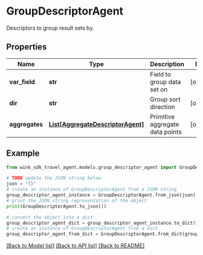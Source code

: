 # GroupDescriptorAgent

Descriptors to group result sets by.

## Properties

Name | Type | Description | Notes
------------ | ------------- | ------------- | -------------
**var_field** | **str** | Field to group data set on | [optional] 
**dir** | **str** | Group sort direction | [optional] 
**aggregates** | [**List[AggregateDescriptorAgent]**](AggregateDescriptorAgent.md) | Primitive aggregate data points | [optional] 

## Example

```python
from wink_sdk_travel_agent.models.group_descriptor_agent import GroupDescriptorAgent

# TODO update the JSON string below
json = "{}"
# create an instance of GroupDescriptorAgent from a JSON string
group_descriptor_agent_instance = GroupDescriptorAgent.from_json(json)
# print the JSON string representation of the object
print(GroupDescriptorAgent.to_json())

# convert the object into a dict
group_descriptor_agent_dict = group_descriptor_agent_instance.to_dict()
# create an instance of GroupDescriptorAgent from a dict
group_descriptor_agent_from_dict = GroupDescriptorAgent.from_dict(group_descriptor_agent_dict)
```
[[Back to Model list]](../README.md#documentation-for-models) [[Back to API list]](../README.md#documentation-for-api-endpoints) [[Back to README]](../README.md)


